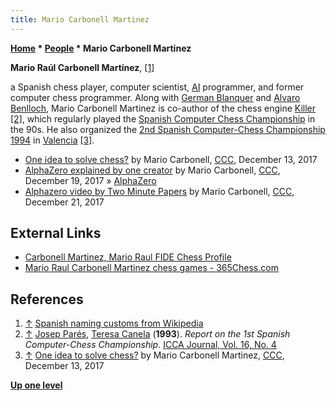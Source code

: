 ```yaml
---
title: Mario Carbonell Martinez
---
```

**[Home](Home "Home") \* [People](People "People") \* Mario Carbonell Martinez**


**Mario Raúl Carbonell Martínez**, <a id="cite-note-1" href="#cite-ref-1">[1]</a>  

a Spanish chess player, computer scientist, [AI](Artificial_Intelligence "Artificial Intelligence") programmer, and former computer chess programmer. 
Along with [German Blanquer](index.php?title=German_Blanquer&action=edit&redlink=1 "German Blanquer (page does not exist)") and [Alvaro Benlloch](Alvaro_Benlloch "Alvaro Benlloch"), Mario Carbonell Martinez is co-author of the chess engine [Killer](Killer "Killer") <a id="cite-note-2" href="#cite-ref-2">[2]</a>, which regularly played the [Spanish Computer Chess Championship](Spanish_Computer_Chess_Championship "Spanish Computer Chess Championship") in the 90s.
He also organized the [2nd Spanish Computer-Chess Championship 1994](SCCC_1994 "SCCC 1994") in [Valencia](https://en.wikipedia.org/wiki/Valencia) <a id="cite-note-3" href="#cite-ref-3">[3]</a>.






* [One idea to solve chess?](http://www.talkchess.com/forum3/viewtopic.php?f=7&t=66003) by Mario Carbonell, [CCC](CCC "CCC"), December 13, 2017
* [AlphaZero explained by one creator](http://www.talkchess.com/forum3/viewtopic.php?f=2&t=66059) by Mario Carbonell, [CCC](CCC "CCC"), December 19, 2017 » [AlphaZero](AlphaZero "AlphaZero")
* [Alphazero video by Two Minute Papers](http://www.talkchess.com/forum3/viewtopic.php?f=2&t=66085) by Mario Carbonell, [CCC](CCC "CCC"), December 21, 2017


## External Links


* [Carbonell Martinez, Mario Raul FIDE Chess Profile](http://ratings.fide.com/card.phtml?event=2217120)
* [Mario Raul Carbonell Martinez chess games - 365Chess.com](https://www.365chess.com/players/Mario_Raul_Carbonell_Martinez)


## References


1. <a id="cite-ref-1" href="#cite-note-1">↑</a> [Spanish naming customs from Wikipedia](https://en.wikipedia.org/wiki/Spanish_naming_customs)
2. <a id="cite-ref-2" href="#cite-note-2">↑</a> [Josep Parés](Natalia_Par%C3%A9s "Natalia Parés"), [Teresa Canela](Teresa_Canela "Teresa Canela") (**1993**). *Report on the 1st Spanish Computer-Chess Championship*. [ICCA Journal, Vol. 16, No. 4](ICGA_Journal#16_4 "ICGA Journal")
3. <a id="cite-ref-3" href="#cite-note-3">↑</a> [One idea to solve chess?](http://www.talkchess.com/forum/viewtopic.php?t=66003) by Mario Carbonell Martinez, [CCC](CCC "CCC"), December 13, 2017

**[Up one level](People "People")**







 
